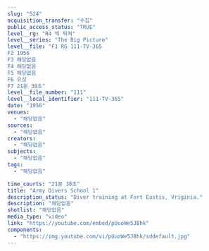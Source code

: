 ```yaml
---
slug: "524"
acquisition_transfer: "수집"
public_access_status: "TRUE"
level__rg: "R4 빅 픽쳐"
level__series: "The Big Picture"
level__file: "F1 RG 111-TV-365
F2 1956
F3 해당없음
F4 해당없음
F5 해당없음
F6 유성
F7 21분 38초"
level__file_number: "111"
level__local_identifier: "111-TV-365"
date: "1956"
venues: 
  - "해당없음"
sources: 
  - "해당없음"
creators: 
  - "해당없음"
subjects: 
  - "해당없음"
tags: 
  - "해당없음"

time_courts: "21분 38초"
title: "Army Divers School 1"
description_status: "Diver training at Fort Eustis, Vriginia."
description: "해당없음"
shotlist: "해당없음"
media_type: "video"
link: "https://youtube.com/embed/pUuoWe5JBhk"
components: 
  - "https://img.youtube.com/vi/pUuoWe5JBhk/sddefault.jpg"
---
```

